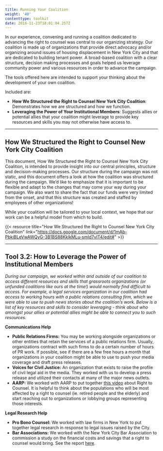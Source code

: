 ```yaml
---
title: Running Your Coalition
weight: '40'
contenttype: toolkit
date: 2018-11-23T18:01:04.257Z
---
```

In our experience, convening and running a coalition dedicated to advancing the right to counsel was central to our organizing strategy. Our coalition is made up of organizations that provide direct advocacy and/or organizing around issues of housing displacement in New York City and that are dedicated to building tenant power. A broad-based coalition with a clear structure, decision making processes and goals helped us leverage community power and various resources in order to advance the campaign.

The tools offered here are intended to support your thinking about the development of your own coalition. 

Included are:

* **How We Structured the Right to Counsel New York City Coalition**: Demonstrates how we are structured and how we function.
* **Leveraging the Power of Your Institutional Members**: Suggests allies or potential allies that your coalition might leverage to provide key resources and skills you may not otherwise have access to. 

<hr />

## How We Structured the Right to Counsel New York City Coalition

This document, How We Structured the Right to Counsel New York City Coalition, is intended to provide insight into our central principles, structure and decision-making processes. Our structure during the campaign was not static, and this document offers a look at how the coalition was structured during the campaign. We’d like to emphasize that it is important to be flexible and adapt to the changes that may come your way during your campaign. We also want to share the fact that our funds were very limited from the onset, and that this structure was created and staffed by employees of other organizations!

While your coalition will be tailored to your local context, we hope that our work can be a helpful model from which to build.

{{< resource title="How We Structured the Right to Counsel New York City Coalition" link="https://docs.google.com/document/d/1mAb-PbkiBLeVwAWQyG-3B1BS88KklkMLu-smId7vIT4/edit#" >}}

<hr />

## Tool 3.2: How to Leverage the Power of Institutional Members

_During our campaign, we worked within and outside of our coalition to access different resources and skills that grassroots organizations (or unfunded coalitions like ours at the time!)  would normally find difficult to access. For example, a legal services organization in our coalition had access to working hours with a public relations consulting firm, which we were able to use to push news stories about the coalition’s work. Below is a list of key resources and skills to consider leveraging - think about who amongst your allies or potential allies might be able to connect you to such resources._

**Communications Help**

* **Public Relations Firms:** You may be working alongside organizations or other entities that retain the services of a public relations firm. Usually, organizations contract with such firms to do a certain number of hours of PR work. If possible, see if there are a few free hours a month that organizations in your coalition might be able to use to push your media coverage and draft press releases. 
* **Voices for Civil Justice:**  An organization that exists to raise the profile of civil legal aid in the media. They worked with us to develop a press release and utilized their contacts at many of the major news outlets.
* **AARP:** We worked with AARP to put together [this video](https://drive.google.com/file/d/1raLveigHkHU-4q9uiC59OTtYiL4QZSk-/view) about Right to Counsel. It is helpful to think about the populations who will be most affected by a right to counsel (ie. retired people and the elderly) and start reaching out to organizations or lobbying groups representing those interests.

**Legal Research Help**

* **Pro Bono Counsel:**  We worked with law firms in New York to put together legal research in response to legal issues raised by the City.
* **Bar Associations:** We worked with the New York City Bar Association to commission a study on the financial costs and savings that a right to counsel would bring. See the report [here](https://d3n8a8pro7vhmx.cloudfront.net/righttocounselnyc/pages/23/attachments/original/1460160961/SRR_report_two_pager_FINAL.pdf?1460160961).
